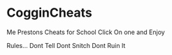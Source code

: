 # CogginCheats

Me Prestons Cheats for School
Click On one and Enjoy

Rules...
Dont Tell
Dont Snitch
Dont Ruin It
